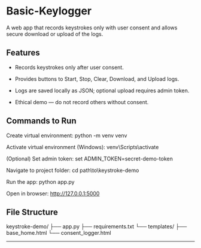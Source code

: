 # Basic-Keylogger
A web app that records keystrokes only with user consent and allows secure download or upload of the logs.


## Features

* Records keystrokes only after user consent.

* Provides buttons to Start, Stop, Clear, Download, and Upload logs.

* Logs are saved locally as JSON; optional upload requires admin token.

* Ethical demo — do not record others without consent.


## Commands to Run

Create virtual environment: python -m venv venv

Activate virtual environment (Windows): venv\Scripts\activate

(Optional) Set admin token: set ADMIN_TOKEN=secret-demo-token

Navigate to project folder: cd path\to\keystroke-demo

Run the app: python app.py

Open in browser: http://127.0.0.1:5000



## File Structure

keystroke-demo/
├── app.py
├── requirements.txt
└── templates/
    ├── base_home.html
    └── consent_logger.html



    


---
